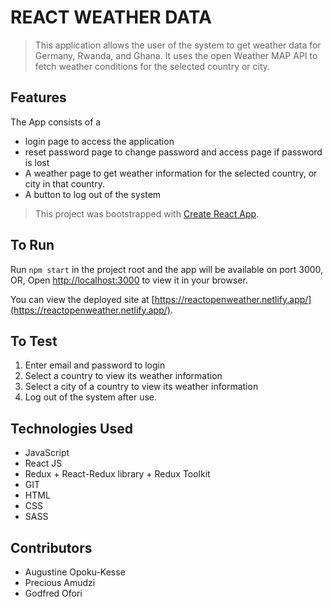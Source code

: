 # REACT WEATHER DATA
> This application allows the user of the system to get weather data for Germany, Rwanda, and Ghana. It uses the open Weather MAP API to fetch weather conditions for the selected country or city.

## Features
The App consists of a
- login page to access the application
- reset password page to change password and access page if password is lost
- A weather page to get weather information for the selected country, or city in that country.
- A button to log out of the system


>This project was bootstrapped with [Create React App](https://github.com/facebook/create-react-app).

## To Run

Run `npm start` in the project root and the app will be available on port 3000, OR,
Open [http://localhost:3000](http://localhost:3000) to view it in your browser.

You can view the deployed site at [https://reactopenweather.netlify.app/](https://reactopenweather.netlify.app/).

<!-- ## State

The app's state is totally normalized, with slices for weather and user. -->

<!-- ## Routes

- `/new-topic` – form to create a new topic
- `/topics` – index of all topics
- `/topics/:topicId` – page for an individual topic
- `/new-quiz` – form to create a new quiz
- `/quizzes` – index of all quizzes
- `/quizzes/:quizId` – page for an individual quiz -->

## To Test

1. Enter email and password to login
2. Select a country to view its weather information
3. Select a city of a country to view its weather information
4. Log out of the system after use.

<!-- ## Table of Contents
* [Technologies Used](#technologies-used)
* [Project Status](#project-status)
* [Acknowledgements](#acknowledgements)
* [Contact](#contact) -->


## Technologies Used
- JavaScript
- React JS
- Redux + React-Redux library + Redux Toolkit
- GIT
- HTML
- CSS
- SASS


<!-- ## Project Status
Project is: complete -->


<!-- ## Acknowledgements
- This project was based on the Frontend Engineering career path on (https://www.codecademy.com). -->


## Contributors
- Augustine Opoku-Kesse
- Precious Amudzi
- Godfred Ofori

<!-- ## Questions

Is this appropriately scoped? Does it have too many features? Too few? -->
